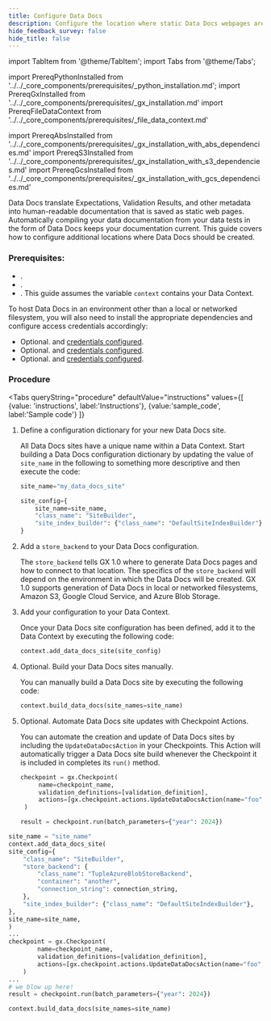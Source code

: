 ```yaml
---
title: Configure Data Docs
description: Configure the location where static Data Docs webpages are created.
hide_feedback_survey: false
hide_title: false
---
```


import TabItem from '@theme/TabItem';
import Tabs from '@theme/Tabs';

import PrereqPythonInstalled from '../../_core_components/prerequisites/_python_installation.md';
import PrereqGxInstalled from '../../_core_components/prerequisites/_gx_installation.md'
import PrereqFileDataContext from '../../_core_components/prerequisites/_file_data_context.md'

import PrereqAbsInstalled from '../../_core_components/prerequisites/_gx_installation_with_abs_dependencies.md'
import PrereqS3Installed from '../../_core_components/prerequisites/_gx_installation_with_s3_dependencies.md'
import PrereqGcsInstalled from '../../_core_components/prerequisites/_gx_installation_with_gcs_dependencies.md'

Data Docs translate Expectations, Validation Results, and other metadata into human-readable documentation that is saved as static web pages. Automatically compiling your data documentation from your data tests in the form of Data Docs keeps your documentation current.  This guide covers how to configure additional locations where Data Docs should be created.

### Prerequisites:

- <PrereqPythonInstalled/>.
- <PrereqGxInstalled/>.
- <PrereqFileDataContext/>.  This guide assumes the variable `context` contains your Data Context.

To host Data Docs in an environment other than a local or networked filesystem, you will also need to install the appropriate dependencies and configure access credentials accordingly:

- Optional. <PrereqS3Installed> and [credentials configured](core/configure_project_settings/configure_credentials.configure_credentials.md).
- Optional. <PrereqGcsInstalled/> and [credentials configured](core/configure_project_settings/configure_credentials.configure_credentials.md).
- Optional. <PrereqAbsInstalled/> and [credentials configured](core/configure_project_settings/configure_credentials.configure_credentials.md).

### Procedure
<Tabs 
  queryString="procedure"
  defaultValue="instructions" 
  values={[
    {value: 'instructions', label:'Instructions'},
    {value:'sample_code', label:'Sample code'}
  ]}
>

<TabItem value="instructions" label="Instructions">

1. Define a configuration dictionary for your new Data Docs site.

   All Data Docs sites have a unique name within a Data Context.  Start building a Data Docs configuration dictionary by updating the value of `site_name` in the following to something more descriptive and then execute the code:

   ```python title="Python"
   site_name="my_data_docs_site"

   site_config={
       site_name=site_name,
       "class_name": "SiteBuilder",
       "site_index_builder": {"class_name": "DefaultSiteIndexBuilder"},
   }
   ```

2. Add a `store_backend` to your Data Docs configuration.

   The `store_backend` tells GX 1.0 where to generate Data Docs pages and how to connect to that location.  The specifics of the `store_backend` will depend on the environment in which the Data Docs will be created.  GX 1.0 supports generation of Data Docs in local or networked filesystems, Amazon S3, Google Cloud Service, and Azure Blob Storage.



3. Add your configuration to your Data Context.

   Once your Data Docs site configuration has been defined, add it to the Data Context by executing the following code:

   ```python title="Python"
   context.add_data_docs_site(site_config)
   ```

4. Optional. Build your Data Docs sites manually.

   You can manually build a Data Docs site by executing the following code:

   ```python title="Python"
   context.build_data_docs(site_names=site_name)
   ```

5. Optional. Automate Data Docs site updates with Checkpoint Actions.

   You can automate the creation and update of Data Docs sites by including the `UpdateDataDocsAction` in your Checkpoints.  This Action will automatically trigger a Data Docs site build whenever the Checkpoint it is included in completes its `run()` method.

   ```python title="Python"
   checkpoint = gx.Checkpoint(
        name=checkpoint_name,
        validation_definitions=[validation_definition],
        actions=[gx.checkpoint.actions.UpdateDataDocsAction(name="foo", site_names=[site_name])],
    )

   result = checkpoint.run(batch_parameters={"year": 2024})
   ```

</TabItem>

<TabItem value="sample_code" label="Sample code">



</TabItem>

</Tabs>

```python title="Python"
site_name = "site_name"
context.add_data_docs_site(
site_config={
    "class_name": "SiteBuilder",
    "store_backend": {
        "class_name": "TupleAzureBlobStoreBackend",
        "container": "another",
        "connection_string": connection_string,
    },
    "site_index_builder": {"class_name": "DefaultSiteIndexBuilder"},
},
site_name=site_name,
)
...
checkpoint = gx.Checkpoint(
        name=checkpoint_name,
        validation_definitions=[validation_definition],
        actions=[gx.checkpoint.actions.UpdateDataDocsAction(name="foo", site_names=[site_name])],
    )
...
# we blow up here!
result = checkpoint.run(batch_parameters={"year": 2024})

context.build_data_docs(site_names=site_name)
```